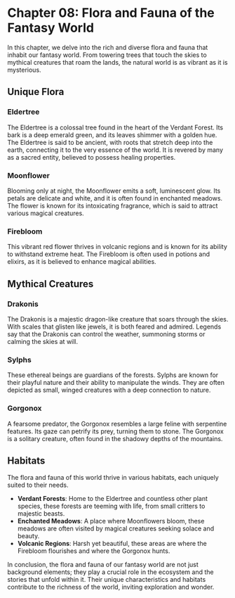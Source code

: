 # Chapter 08: Flora and Fauna of the Fantasy World

In this chapter, we delve into the rich and diverse flora and fauna that inhabit our fantasy world. From towering trees that touch the skies to mythical creatures that roam the lands, the natural world is as vibrant as it is mysterious.

## Unique Flora

### Eldertree
The Eldertree is a colossal tree found in the heart of the Verdant Forest. Its bark is a deep emerald green, and its leaves shimmer with a golden hue. The Eldertree is said to be ancient, with roots that stretch deep into the earth, connecting it to the very essence of the world. It is revered by many as a sacred entity, believed to possess healing properties.

### Moonflower
Blooming only at night, the Moonflower emits a soft, luminescent glow. Its petals are delicate and white, and it is often found in enchanted meadows. The flower is known for its intoxicating fragrance, which is said to attract various magical creatures.

### Firebloom
This vibrant red flower thrives in volcanic regions and is known for its ability to withstand extreme heat. The Firebloom is often used in potions and elixirs, as it is believed to enhance magical abilities.

## Mythical Creatures

### Drakonis
The Drakonis is a majestic dragon-like creature that soars through the skies. With scales that glisten like jewels, it is both feared and admired. Legends say that the Drakonis can control the weather, summoning storms or calming the skies at will.

### Sylphs
These ethereal beings are guardians of the forests. Sylphs are known for their playful nature and their ability to manipulate the winds. They are often depicted as small, winged creatures with a deep connection to nature.

### Gorgonox
A fearsome predator, the Gorgonox resembles a large feline with serpentine features. Its gaze can petrify its prey, turning them to stone. The Gorgonox is a solitary creature, often found in the shadowy depths of the mountains.

## Habitats

The flora and fauna of this world thrive in various habitats, each uniquely suited to their needs. 

- **Verdant Forests**: Home to the Eldertree and countless other plant species, these forests are teeming with life, from small critters to majestic beasts.
- **Enchanted Meadows**: A place where Moonflowers bloom, these meadows are often visited by magical creatures seeking solace and beauty.
- **Volcanic Regions**: Harsh yet beautiful, these areas are where the Firebloom flourishes and where the Gorgonox hunts.

In conclusion, the flora and fauna of our fantasy world are not just background elements; they play a crucial role in the ecosystem and the stories that unfold within it. Their unique characteristics and habitats contribute to the richness of the world, inviting exploration and wonder.